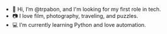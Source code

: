 - 👋 Hi, I’m @trpabon, and I'm looking for my first role in tech. 
- 📷 I love film, photography, traveling, and puzzles.  
- 💻 I’m currently learning Python and love automation. 


<!---
trpabon/trpabon is a ✨ special ✨ repository because its `README.md` (this file) appears on your GitHub profile.
You can click the Preview link to take a look at your changes.
--->
